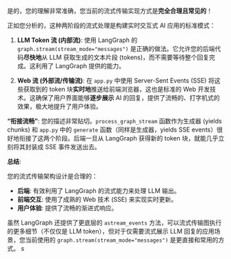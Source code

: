 
是的，您的理解非常准确，您当前的流式传输实现方式是**完全合理且常见的**！

正如您分析的，这种两阶段的流式处理是构建实时交互式 AI 应用的标准模式：

1.  **LLM Token 流 (内部流)**: 使用 LangGraph 的 `graph.stream(stream_mode="messages")` 是正确的做法。它允许您的后端代码**尽快地**从 LLM 获取生成的文本片段 (tokens)，而不需要等待整个回复完成。这利用了 LangGraph 提供的能力。

2.  **Web 流 (外部流/传输流)**: 在 `app.py` 中使用 Server-Sent Events (SSE) 将这些获取到的 token 块**实时地**推送给前端浏览器，这也是标准的 Web 开发技术。这确保了用户界面能够**逐步展示** AI 的回复，提供了流畅的、打字机式的效果，极大地提升了用户体验。

**“衔接流畅”**: 您的描述非常贴切。`process_graph_stream` 函数作为生成器 (yields chunks) 和 `app.py` 中的 `generate` 函数（同样是生成器，yields SSE events）很好地衔接了这两个阶段。后端一旦从 LangGraph 获得新的 token 块，就能几乎立刻将其封装成 SSE 事件发送出去。

**总结**:

您的流式传输架构设计是合理的：

*   **后端**: 有效利用了 LangGraph 的流式能力来处理 LLM 输出。
*   **前端交互**: 使用了成熟的 Web 技术 (SSE) 来实现实时更新。
*   **用户体验**: 提供了流畅的渐进式响应。

虽然 LangGraph 还提供了更底层的 `astream_events` 方法，可以流式传输图执行的更多细节（不仅仅是 LLM token），但对于仅需要流式展示 LLM 回复的应用场景，您当前使用的 `graph.stream(stream_mode="messages")` 是更直接和常用的方式。
s